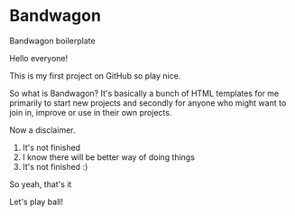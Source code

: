 Bandwagon
=========

Bandwagon boilerplate

Hello everyone!

This is my first project on GitHub so play nice.

So what is Bandwagon? It's basically a bunch of HTML templates for me primarily to start new projects and secondly for anyone who might want to join in, improve or use in their own projects.

Now a disclaimer.

1. It's not finished
2. I know there will be better way of doing things
3. It's not finished :)

So yeah, that's it

Let's play ball!
